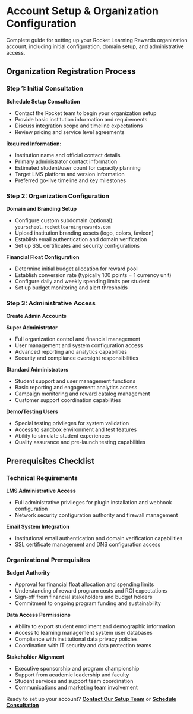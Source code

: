 # Account Setup & Organization Configuration

Complete guide for setting up your Rocket Learning Rewards organization account, including initial configuration, domain setup, and administrative access.

## Organization Registration Process

### Step 1: Initial Consultation

**Schedule Setup Consultation**
- Contact the Rocket team to begin your organization setup
- Provide basic institution information and requirements
- Discuss integration scope and timeline expectations
- Review pricing and service level agreements

**Required Information:**
- Institution name and official contact details
- Primary administrator contact information
- Estimated student/user count for capacity planning
- Target LMS platform and version information
- Preferred go-live timeline and key milestones

### Step 2: Organization Configuration

**Domain and Branding Setup**
- Configure custom subdomain (optional): `yourschool.rocketlearningrewards.com`
- Upload institution branding assets (logo, colors, favicon)
- Establish email authentication and domain verification
- Set up SSL certificates and security configurations

**Financial Float Configuration**
- Determine initial budget allocation for reward pool
- Establish conversion rate (typically 100 points = 1 currency unit)
- Configure daily and weekly spending limits per student
- Set up budget monitoring and alert thresholds

### Step 3: Administrative Access

**Create Admin Accounts**

**Super Administrator**
- Full organization control and financial management
- User management and system configuration access
- Advanced reporting and analytics capabilities
- Security and compliance oversight responsibilities

**Standard Administrators**
- Student support and user management functions
- Basic reporting and engagement analytics access
- Campaign monitoring and reward catalog management
- Customer support coordination capabilities

**Demo/Testing Users**
- Special testing privileges for system validation
- Access to sandbox environment and test features
- Ability to simulate student experiences
- Quality assurance and pre-launch testing capabilities

## Prerequisites Checklist

### Technical Requirements

**LMS Administrative Access**
- Full administrative privileges for plugin installation and webhook configuration
- Network security configuration authority and firewall management

**Email System Integration**
- Institutional email authentication and domain verification capabilities
- SSL certificate management and DNS configuration access

### Organizational Prerequisites

**Budget Authority**
- Approval for financial float allocation and spending limits
- Understanding of reward program costs and ROI expectations
- Sign-off from financial stakeholders and budget holders
- Commitment to ongoing program funding and sustainability

**Data Access Permissions**
- Ability to export student enrollment and demographic information
- Access to learning management system user databases
- Compliance with institutional data privacy policies
- Coordination with IT security and data protection teams

**Stakeholder Alignment**
- Executive sponsorship and program championship
- Support from academic leadership and faculty
- Student services and support team coordination
- Communications and marketing team involvement

Ready to set up your account? **[Contact Our Setup Team](../support/contact.md)** or **[Schedule Consultation](../support/contact.md)**